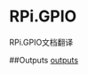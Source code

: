 # RPi.GPIO
RPi.GPIO文档翻译

##Outputs
[outputs](https://github.com/steptian/RPi.GPIO/blob/master/Outputs.md)
